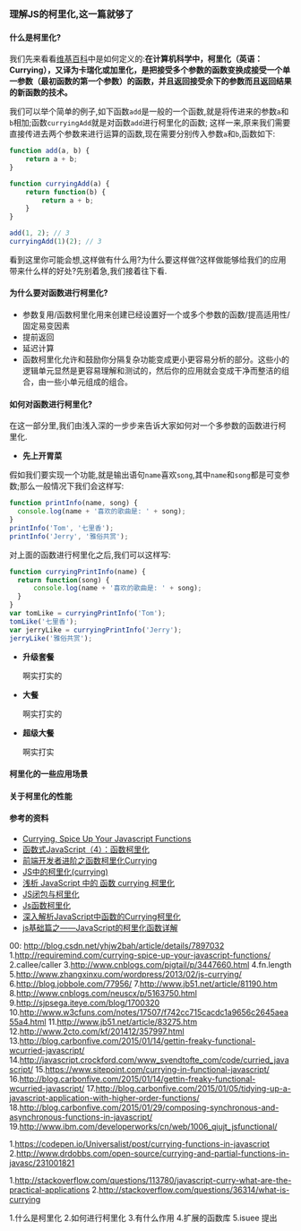 ### 理解JS的柯里化,这一篇就够了

#### 什么是柯里化?
我们先来看看[维基百科][1]中是如何定义的:**在计算机科学中，柯里化（英语：Currying），又译为卡瑞化或加里化，是把接受多个参数的函数变换成接受一个单一参数（最初函数的第一个参数）的函数，并且返回接受余下的参数而且返回结果的新函数的技术。**

我们可以举个简单的例子,如下函数`add`是一般的一个函数,就是将传进来的参数`a`和`b`相加;函数`curryingAdd`就是对函数`add`进行柯里化的函数;
这样一来,原来我们需要直接传进去两个参数来进行运算的函数,现在需要分别传入参数`a`和`b`,函数如下:

```javascript
function add(a, b) {
    return a + b;
}

function curryingAdd(a) {
    return function(b) {
        return a + b;
    }
}

add(1, 2); // 3
curryingAdd(1)(2); // 3
```

看到这里你可能会想,这样做有什么用?为什么要这样做?这样做能够给我们的应用带来什么样的好处?先别着急,我们接着往下看.

#### 为什么要对函数进行柯里化?
+ 参数复用/函数柯里化用来创建已经设置好一个或多个参数的函数/提高适用性/固定易变因素
+ 提前返回
+ 延迟计算
+ 函数柯里化允许和鼓励你分隔复杂功能变成更小更容易分析的部分。这些小的逻辑单元显然是更容易理解和测试的，然后你的应用就会变成干净而整洁的组合，由一些小单元组成的组合。

#### 如何对函数进行柯里化?
在这一部分里,我们由浅入深的一步步来告诉大家如何对一个多参数的函数进行柯里化.

+ **先上开胃菜**

假如我们要实现一个功能,就是输出语句`name`喜欢`song`,其中`name`和`song`都是可变参数;那么一般情况下我们会这样写:
```javascript
function printInfo(name, song) {
  console.log(name + '喜欢的歌曲是: ' + song);
}
printInfo('Tom', '七里香');
printInfo('Jerry', '雅俗共赏');
```
对上面的函数进行柯里化之后,我们可以这样写: 
```javascript
function curryingPrintInfo(name) {
  return function(song) {
      console.log(name + '喜欢的歌曲是: ' + song);
  }
}
var tomLike = curryingPrintInfo('Tom');
tomLike('七里香');
var jerryLike = curryingPrintInfo('Jerry');
jerryLike('雅俗共赏');
```
+ **升级套餐**

  啊实打实的
+ **大餐**

  啊实打实的
+ **超级大餐**

  啊实打实

#### 柯里化的一些应用场景

#### 关于柯里化的性能























[1]: https://zh.wikipedia.org/zh-cn/%E6%9F%AF%E9%87%8C%E5%8C%96


#### 参考的资料
+ [Currying, Spice Up Your Javascript Functions](http://requiremind.com/currying-spice-up-your-javascript-functions/)
+ [函数式JavaScript（4）：函数柯里化](http://blog.jobbole.com/77956/)
+ [前端开发者进阶之函数柯里化Currying](http://www.cnblogs.com/pigtail/p/3447660.html)
+ [JS中的柯里化(currying)](http://www.zhangxinxu.com/wordpress/2013/02/js-currying/)
+ [浅析 JavaScript 中的 函数 currying 柯里化](http://www.2cto.com/kf/201412/357997.html)
+ [JS闭包与柯里化](http://www.itxueyuan.org/view/5637.html)
+ [Js函数柯里化](http://www.w3cfuns.com/notes/17507/f742cc715cacdc1a9656c2645aea55a4.html)
+ [深入解析JavaScript中函数的Currying柯里化](http://www.jb51.net/article/81190.htm)
+ [js基础篇之——JavaScript的柯里化函数详解](http://toutiao.com/i6220924016044016129/)







00: http://blog.csdn.net/yhjw2bah/article/details/7897032
1.http://requiremind.com/currying-spice-up-your-javascript-functions/
2.callee/caller
3.http://www.cnblogs.com/pigtail/p/3447660.html
4.fn.length
5.http://www.zhangxinxu.com/wordpress/2013/02/js-currying/
6.http://blog.jobbole.com/77956/
7.http://www.jb51.net/article/81190.htm
8.http://www.cnblogs.com/neuscx/p/5163750.html
9.http://sjpsega.iteye.com/blog/1700320
10.http://www.w3cfuns.com/notes/17507/f742cc715cacdc1a9656c2645aea55a4.html
11.http://www.jb51.net/article/83275.htm
12.http://www.2cto.com/kf/201412/357997.html
13.http://blog.carbonfive.com/2015/01/14/gettin-freaky-functional-wcurried-javascript/
14.http://javascript.crockford.com/www_svendtofte_com/code/curried_javascript/
15.https://www.sitepoint.com/currying-in-functional-javascript/
16.http://blog.carbonfive.com/2015/01/14/gettin-freaky-functional-wcurried-javascript/
17.http://blog.carbonfive.com/2015/01/05/tidying-up-a-javascript-application-with-higher-order-functions/
18.http://blog.carbonfive.com/2015/01/29/composing-synchronous-and-asynchronous-functions-in-javascript/
19.http://www.ibm.com/developerworks/cn/web/1006_qiujt_jsfunctional/

1.https://codepen.io/Universalist/post/currying-functions-in-javascript
2.http://www.drdobbs.com/open-source/currying-and-partial-functions-in-javasc/231001821


1.http://stackoverflow.com/questions/113780/javascript-curry-what-are-the-practical-applications
2.http://stackoverflow.com/questions/36314/what-is-currying

1.什么是柯里化
2.如何进行柯里化
3.有什么作用
4.扩展的函数库
5.isuee 提出
